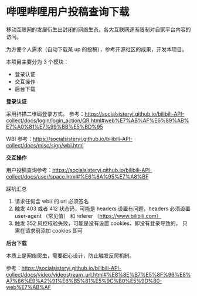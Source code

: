 # 哔哩哔哩用户投稿查询下载

移动互联网的发展衍生出封闭的网络生态，各大互联网逐渐限制对自家平台内容的访问。

为方便个人需求（自动下载某 up 的投稿），参考开源社区的成果，开发本项目。

本项目主要分为 3 个模块：

- 登录认证
- 交互操作
- 后台下载

**登录认证**

采用扫描二维码登录方式。
参考：<https://socialsisteryi.github.io/bilibili-API-collect/docs/login/login_action/QR.html#web%E7%AB%AF%E6%89%AB%E7%A0%81%E7%99%BB%E5%BD%95>

WBI 参考：<https://socialsisteryi.github.io/bilibili-API-collect/docs/misc/sign/wbi.html>

**交互操作**

用户投稿查询参考：<https://socialsisteryi.github.io/bilibili-API-collect/docs/user/space.html#%E6%8A%95%E7%A8%BF>

踩坑汇总

1. 请求任何含 wbi/ 的 url 必须签名
2. 触发 403 或者 412 状态码，可能是 headers 设置有问题，headers 必须设置
   user-agent （常见值） 和 referer （https://www.bilibili.com）
3. 触发 352 风控校验失败，可能是没有设置 cookies，即没有登录导致的，
   只需在请求前添加 cookies 即可

**后台下载**

本质上是网络爬虫，需要细心设计，防止触发反爬机制。

参考：<https://socialsisteryi.github.io/bilibili-API-collect/docs/video/videostream_url.html#%E8%8E%B7%E5%8F%96%E8%A7%86%E9%A2%91%E6%B5%81%E5%9C%B0%E5%9D%80-web%E7%AB%AF>
